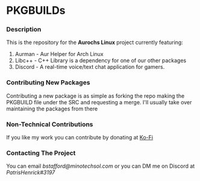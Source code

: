 # PKGBUILDs

### Description
This is the repository for the **Aurochs Linux** project currently featuring:

1. Aurman - Aur Helper for Arch Linux
2. Libc++ - C++ Library is a dependency for one of our other packages
3. Discord - A real-time voice/text chat application for gamers.


### Contributing New Packages

Contributing a new package is as simple as forking the repo making the PKGBUILD file under the SRC and requesting a merge. I'll usually take over maintaining the packages from there


### Non-Technical Contributions
If you like my work you can contribute by donating at [Ko-Fi](https://ko-fi.com/patris)


### Contacting The Project

You can email _bstafford@minotechsol.com_ or you can DM me on Discord at _PatrisHenrick#3197_
